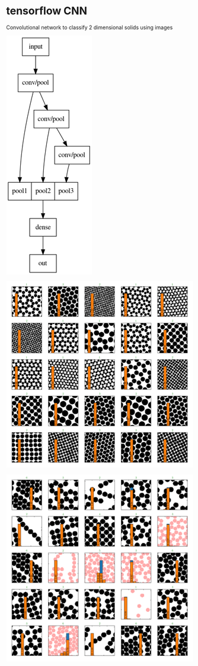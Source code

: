 # tensorflow CNN
Convolutional network to classify 2 dimensional solids using images

![graph](doc/g.png)

![io](doc/a_0002.png)

![io2](doc/a_0010.png)
